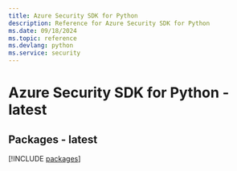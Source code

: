 ```yaml
---
title: Azure Security SDK for Python
description: Reference for Azure Security SDK for Python
ms.date: 09/18/2024
ms.topic: reference
ms.devlang: python
ms.service: security
---
```

# Azure Security SDK for Python - latest
## Packages - latest
[!INCLUDE [packages](security-index.md)]